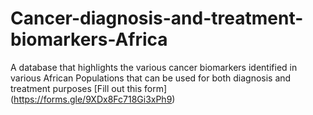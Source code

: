 # Cancer-diagnosis-and-treatment-biomarkers-Africa
A database that highlights the various cancer biomarkers identified in various African Populations that can be used for both diagnosis and treatment purposes
[Fill out this form] (https://forms.gle/9XDx8Fc718Gi3xPh9)
